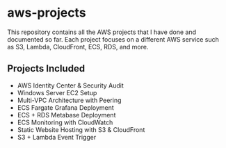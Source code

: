 # aws-projects

This repository contains all the AWS projects that I have done and documented so far. 
Each project focuses on a different AWS service such as S3, Lambda, CloudFront, ECS, RDS, and more.

## Projects Included
- AWS Identity Center & Security Audit
- Windows Server EC2 Setup
- Multi-VPC Architecture with Peering
- ECS Fargate Grafana Deployment
- ECS + RDS Metabase Deployment
- ECS Monitoring with CloudWatch
- Static Website Hosting with S3 & CloudFront
- S3 + Lambda Event Trigger
